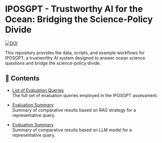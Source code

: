 # IPOSGPT - Trustworthy AI for the Ocean: Bridging the Science-Policy Divide

[![DOI](https://zenodo.org/badge/1001043644.svg)](https://doi.org/10.5281/zenodo.16988264)

This repository provides the data, scripts, and example workflows for IPOSGPT, a trustworthy AI system designed to answer ocean science questions and bridge the science-policy divide.



## 📄 Contents

- [List of Evaluation Queries](https://github.com/RediMindsResearch/IPOSGPT-Publication/blob/main/eval-queries.md)  
  The full set of evaluation queries employed in the IPOSGPT assessment.
  
- [Evaluation Summary](https://github.com/RediMindsResearch/IPOSGPT-Publication/blob/main/eval1.md)  
  Summary of comparative results based on RAG strategy for a representative query.

- [Evaluation Summary](https://github.com/RediMindsResearch/IPOSGPT-Publication/blob/main/eval2.md)  
  Summary of comparative results based on LLM model for a representative query.